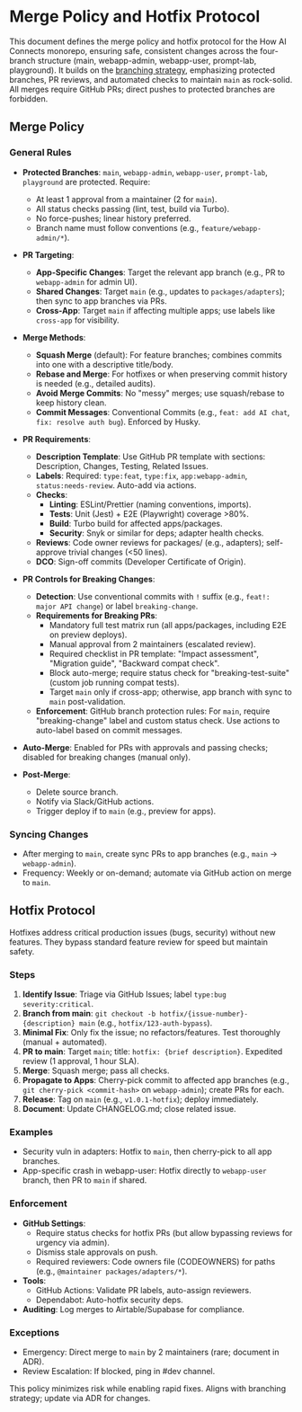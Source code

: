 # Merge Policy and Hotfix Protocol

This document defines the merge policy and hotfix protocol for the How AI Connects monorepo, ensuring safe, consistent changes across the four-branch structure (main, webapp-admin, webapp-user, prompt-lab, playground). It builds on the [branching strategy](branching-strategy.md), emphasizing protected branches, PR reviews, and automated checks to maintain `main` as rock-solid. All merges require GitHub PRs; direct pushes to protected branches are forbidden.

## Merge Policy

### General Rules
- **Protected Branches**: `main`, `webapp-admin`, `webapp-user`, `prompt-lab`, `playground` are protected. Require:
  - At least 1 approval from a maintainer (2 for `main`).
  - All status checks passing (lint, test, build via Turbo).
  - No force-pushes; linear history preferred.
  - Branch name must follow conventions (e.g., `feature/webapp-admin/*`).

- **PR Targeting**:
  - **App-Specific Changes**: Target the relevant app branch (e.g., PR to `webapp-admin` for admin UI).
  - **Shared Changes**: Target `main` (e.g., updates to `packages/adapters`); then sync to app branches via PRs.
  - **Cross-App**: Target `main` if affecting multiple apps; use labels like `cross-app` for visibility.

- **Merge Methods**:
  - **Squash Merge** (default): For feature branches; combines commits into one with a descriptive title/body.
  - **Rebase and Merge**: For hotfixes or when preserving commit history is needed (e.g., detailed audits).
  - **Avoid Merge Commits**: No "messy" merges; use squash/rebase to keep history clean.
  - **Commit Messages**: Conventional Commits (e.g., `feat: add AI chat`, `fix: resolve auth bug`). Enforced by Husky.

- **PR Requirements**:
  - **Description Template**: Use GitHub PR template with sections: Description, Changes, Testing, Related Issues.
  - **Labels**: Required: `type:feat`, `type:fix`, `app:webapp-admin`, `status:needs-review`. Auto-add via actions.
  - **Checks**:
    - **Linting**: ESLint/Prettier (naming conventions, imports).
    - **Tests**: Unit (Jest) + E2E (Playwright) coverage >80%.
    - **Build**: Turbo build for affected apps/packages.
    - **Security**: Snyk or similar for deps; adapter health checks.
  - **Reviews**: Code owner reviews for packages/ (e.g., adapters); self-approve trivial changes (<50 lines).
  - **DCO**: Sign-off commits (Developer Certificate of Origin).

- **PR Controls for Breaking Changes**:
  - **Detection**: Use conventional commits with `!` suffix (e.g., `feat!: major API change`) or label `breaking-change`.
  - **Requirements for Breaking PRs**:
    - Mandatory full test matrix run (all apps/packages, including E2E on preview deploys).
    - Manual approval from 2 maintainers (escalated review).
    - Required checklist in PR template: "Impact assessment", "Migration guide", "Backward compat check".
    - Block auto-merge; require status check for "breaking-test-suite" (custom job running compat tests).
    - Target `main` only if cross-app; otherwise, app branch with sync to `main` post-validation.
  - **Enforcement**: GitHub branch protection rules: For `main`, require "breaking-change" label and custom status check. Use actions to auto-label based on commit messages.

- **Auto-Merge**: Enabled for PRs with approvals and passing checks; disabled for breaking changes (manual only).

- **Post-Merge**:
  - Delete source branch.
  - Notify via Slack/GitHub actions.
  - Trigger deploy if to `main` (e.g., preview for apps).

### Syncing Changes
- After merging to `main`, create sync PRs to app branches (e.g., `main` -> `webapp-admin`).
- Frequency: Weekly or on-demand; automate via GitHub action on merge to `main`.

## Hotfix Protocol

Hotfixes address critical production issues (bugs, security) without new features. They bypass standard feature review for speed but maintain safety.

### Steps
1. **Identify Issue**: Triage via GitHub Issues; label `type:bug severity:critical`.
2. **Branch from main**: `git checkout -b hotfix/{issue-number}-{description} main` (e.g., `hotfix/123-auth-bypass`).
3. **Minimal Fix**: Only fix the issue; no refactors/features. Test thoroughly (manual + automated).
4. **PR to main**: Target `main`; title: `hotfix: {brief description}`. Expedited review (1 approval, 1 hour SLA).
5. **Merge**: Squash merge; pass all checks.
6. **Propagate to Apps**: Cherry-pick commit to affected app branches (e.g., `git cherry-pick <commit-hash>` on `webapp-admin`); create PRs for each.
7. **Release**: Tag on `main` (e.g., `v1.0.1-hotfix`); deploy immediately.
8. **Document**: Update CHANGELOG.md; close related issue.

### Examples
- Security vuln in adapters: Hotfix to `main`, then cherry-pick to all app branches.
- App-specific crash in webapp-user: Hotfix directly to `webapp-user` branch, then PR to `main` if shared.

### Enforcement
- **GitHub Settings**: 
  - Require status checks for hotfix PRs (but allow bypassing reviews for urgency via admin).
  - Dismiss stale approvals on push.
  - Required reviewers: Code owners file (CODEOWNERS) for paths (e.g., `@maintainer packages/adapters/*`).
- **Tools**: 
  - GitHub Actions: Validate PR labels, auto-assign reviewers.
  - Dependabot: Auto-hotfix security deps.
- **Auditing**: Log merges to Airtable/Supabase for compliance.

### Exceptions
- Emergency: Direct merge to `main` by 2 maintainers (rare; document in ADR).
- Review Escalation: If blocked, ping in #dev channel.

This policy minimizes risk while enabling rapid fixes. Aligns with branching strategy; update via ADR for changes.